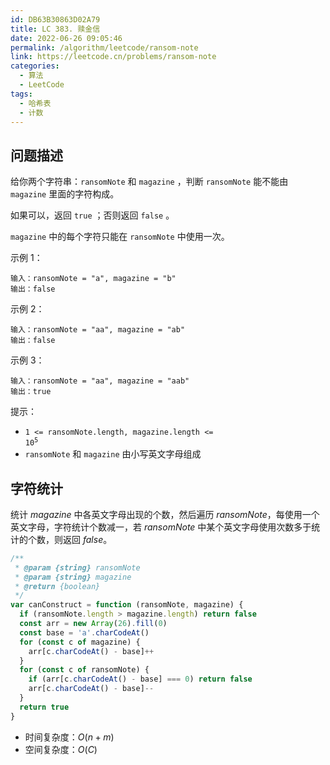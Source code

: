 ```yaml
---
id: DB63B30863D02A79
title: LC 383. 赎金信
date: 2022-06-26 09:05:46
permalink: /algorithm/leetcode/ransom-note
link: https://leetcode.cn/problems/ransom-note
categories:
  - 算法
  - LeetCode
tags:
  - 哈希表
  - 计数
---
```


<Level :type='1'/>

## 问题描述

给你两个字符串：`ransomNote` 和 `magazine` ，判断 `ransomNote` 能不能由 `magazine` 里面的字符构成。

如果可以，返回 `true` ；否则返回 `false` 。

`magazine` 中的每个字符只能在 `ransomNote` 中使用一次。

示例 1：

```text
输入：ransomNote = "a", magazine = "b"
输出：false
```

示例 2：

```text
输入：ransomNote = "aa", magazine = "ab"
输出：false
```

示例 3：

```text
输入：ransomNote = "aa", magazine = "aab"
输出：true
```

提示：

- <code>1 <= ransomNote.length, magazine.length <= 10<sup>5</sup></code>
- `ransomNote` 和 `magazine` 由小写英文字母组成

## 字符统计

统计 $magazine$ 中各英文字母出现的个数，然后遍历 $ransomNote$，每使用一个英文字母，字符统计个数减一，若 $ransomNote$ 中某个英文字母使用次数多于统计的个数，则返回 $false$。

```javascript
/**
 * @param {string} ransomNote
 * @param {string} magazine
 * @return {boolean}
 */
var canConstruct = function (ransomNote, magazine) {
  if (ransomNote.length > magazine.length) return false
  const arr = new Array(26).fill(0)
  const base = 'a'.charCodeAt()
  for (const c of magazine) {
    arr[c.charCodeAt() - base]++
  }
  for (const c of ransomNote) {
    if (arr[c.charCodeAt() - base] === 0) return false
    arr[c.charCodeAt() - base]--
  }
  return true
}
```

- 时间复杂度：$O(n + m)$
- 空间复杂度：$O(C)$
